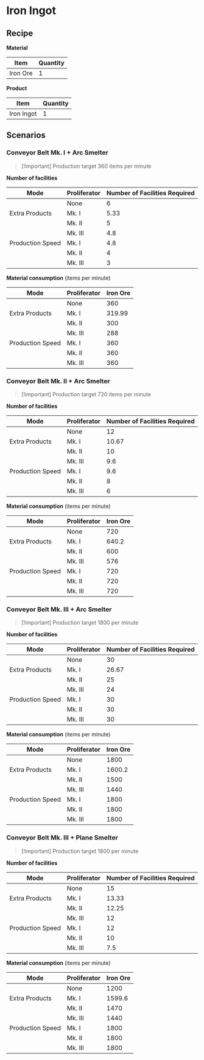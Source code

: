 # Iron Ingot

## Recipe

**Material**

| Item     | Quantity |
| -------- | -------- |
| Iron Ore | 1        |

**Product**

| Item       | Quantity |
| ---------- | -------- |
| Iron Ingot | 1        | 

## Scenarios

### Conveyor Belt Mk. I + Arc Smelter

> [!important] Production target
> 360 items per minute

**Number of facilities**

| Mode             | Proliferator | Number of Facilities Required |
| ---------------- | ------------ | ----------------------------- |
|                  | None         | 6                             |
| Extra Products   | Mk. I        | 5.33                          |
|                  | Mk. II       | 5                             |
|                  | Mk. III      | 4.8                           |
| Production Speed | Mk. I        | 4.8                           |
|                  | Mk. II       | 4                             |
|                  | Mk. III      | 3                             |

**Material consumption** (items per minute)

| Mode             | Proliferator | Iron Ore |
| ---------------- | ------------ | -------- |
|                  | None         | 360      |
| Extra Products   | Mk. I        | 319.99   |
|                  | Mk. II       | 300      |
|                  | Mk. III      | 288      |
| Production Speed | Mk. I        | 360      |
|                  | Mk. II       | 360      |
|                  | Mk. III      | 360      |

### Conveyor Belt Mk. II + Arc Smelter

> [!important] Production target
> 720 items per minute

**Number of facilities**

| Mode             | Proliferator | Number of Facilities Required |
| ---------------- | ------------ | ----------------------------- |
|                  | None         | 12                            |
| Extra Products   | Mk. I        | 10.67                         |
|                  | Mk. II       | 10                            |
|                  | Mk. III      | 9.6                           |
| Production Speed | Mk. I        | 9.6                           |
|                  | Mk. II       | 8                             |
|                  | Mk. III      | 6                             |

**Material consumption** (items per minute)

| Mode             | Proliferator | Iron Ore |
| ---------------- | ------------ | -------- |
|                  | None         | 720      |
| Extra Products   | Mk. I        | 640.2    |
|                  | Mk. II       | 600      |
|                  | Mk. III      | 576      |
| Production Speed | Mk. I        | 720      |
|                  | Mk. II       | 720      |
|                  | Mk. III      | 720      |

### Conveyor Belt Mk. III + Arc Smelter

> [!important] Production target
> 1800 per minute

**Number of facilities**

| Mode             | Proliferator | Number of Facilities Required |
| ---------------- | ------------ | ----------------------------- |
|                  | None         | 30                            |
| Extra Products   | Mk. I        | 26.67                         |
|                  | Mk. II       | 25                            |
|                  | Mk. III      | 24                            |
| Production Speed | Mk. I        | 30                            |
|                  | Mk. II       | 30                            |
|                  | Mk. III      | 30                            |

**Material consumption** (items per minute)

| Mode             | Proliferator | Iron Ore |
| ---------------- | ------------ | -------- |
|                  | None         | 1800     |
| Extra Products   | Mk. I        | 1600.2   |
|                  | Mk. II       | 1500     |
|                  | Mk. III      | 1440     |
| Production Speed | Mk. I        | 1800     |
|                  | Mk. II       | 1800     |
|                  | Mk. III      | 1800     |

### Conveyor Belt Mk. III + Plane Smelter

> [!important] Production target
> 1800 per minute

**Number of facilities**

| Mode             | Proliferator | Number of Facilities Required |
| ---------------- | ------------ | ----------------------------- |
|                  | None         | 15                            |
| Extra Products   | Mk. I        | 13.33                         |
|                  | Mk. II       | 12.25                         |
|                  | Mk. III      | 12                            |
| Production Speed | Mk. I        | 12                            |
|                  | Mk. II       | 10                            |
|                  | Mk. III      | 7.5                           |

**Material consumption** (items per minute)

| Mode             | Proliferator | Iron Ore |
| ---------------- | ------------ | -------- |
|                  | None         | 1200     |
| Extra Products   | Mk. I        | 1599.6   |
|                  | Mk. II       | 1470     |
|                  | Mk. III      | 1440     |
| Production Speed | Mk. I        | 1800     |
|                  | Mk. II       | 1800     |
|                  | Mk. III      | 1800     |
